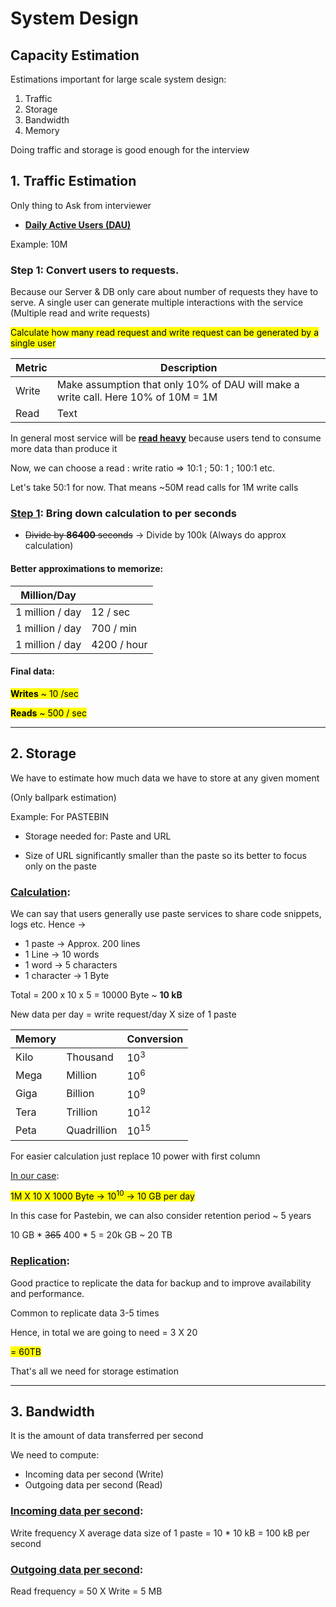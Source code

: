 # System Design

## Capacity Estimation

Estimations important for large scale system design:

1) Traffic
2) Storage
3) Bandwidth
4) Memory

Doing traffic and storage is good enough for the interview

## 1. Traffic Estimation

Only thing to Ask from interviewer

-  <u>**Daily Active Users (DAU)**</u>

Example: 10M

### Step 1: Convert users to requests.

Because our Server & DB only care about number of requests they have to serve.
A single user can generate multiple interactions with the service (Multiple read and write requests)

<mark>Calculate how many read request and write request can be generated by a single user</mark>


| Metric | Description |
| ----------- | ----------- |
| Write | Make assumption that only 10% of DAU will make a write call. Here 10% of 10M = 1M |
| Read | Text |

In general most service will be <u>**read heavy**</u> because users tend to consume more data than produce it

Now, we can choose a read : write ratio => 10:1 ; 50: 1 ; 100:1 etc.

Let's take 50:1 for now. That means ~50M read calls for 1M write calls

### <u>Step 1</u>: Bring down calculation to per seconds

- ~~Divide by **86400** seconds~~ &rarr; Divide by 100k (Always do approx calculation)


#### Better approximations to memorize:

| Million/Day|  |
| ----------- | ----------- |
| 1 million / day | 12 / sec |
| 1 million / day | 700 / min |
| 1 million / day | 4200 / hour |

#### Final data:
<mark> **Writes** ~ 10 /sec </mark>

<mark> **Reads** ~ 500 / sec</mark>


---

## 2. Storage

We have to estimate how much data we have to store at any given moment

(Only ballpark estimation)

Example: For PASTEBIN

- Storage needed for: Paste and URL 

- Size of URL significantly smaller than the paste so its better to focus only on the paste

### <u>Calculation</u>:

We can say that users generally use paste services to share code snippets, logs etc. Hence &rarr;
- 1 paste &rarr; Approx. 200 lines
- 1 Line &rarr; 10 words
- 1 word &rarr; 5 characters
- 1 character &rarr; 1 Byte

Total = 200 x 10 x 5 = 10000 Byte ~ **10 kB**

New data per day = write request/day X size of 1 paste

| Memory|  | Conversion |
| ----------- | ----------- | ----------- |
| Kilo | Thousand | 10<sup>3</sup> |
| Mega | Million | 10<sup>6</sup> |
| Giga | Billion | 10<sup>9</sup> |
| Tera | Trillion | 10<sup>12</sup> |
| Peta | Quadrillion | 10<sup>15</sup> |

For easier calculation just replace 10 power with first column

<u>In our case</u>: 

<mark > 1M X 10 X 1000 Byte &rarr; 10<sup>10</sup> &rarr; 10 GB per day</mark>

In this case for Pastebin, we can also consider retention period ~ 5 years

10 GB * ~~365~~ 400 * 5 = 20k GB ~ 20 TB

### <u>Replication</u>:

Good practice to replicate the data for backup and to improve availability and performance.

Common to replicate data 3-5 times

Hence, in total we are going to need = 3 X 20 

<mark>= 60TB </mark>

That's all we need for storage estimation


---
## 3. Bandwidth

It is the amount of data transferred per second

We need to compute:

- Incoming data per second (Write)
- Outgoing data per second (Read)

### <u>Incoming data per second</u>:

Write frequency X average data size of 1 paste = 10 * 10 kB = 100 kB per second

### <u>Outgoing data per second</u>:

Read frequency = 50 X Write = 5 MB


















 